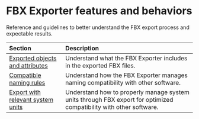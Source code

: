 # FBX Exporter features and behaviors

Reference and guidelines to better understand the FBX export process and expectable results.

| Section | Description |
| :--- | :--- |
| [Exported objects and attributes](features-behaviors-exported-attributes.md)| Understand what the FBX Exporter includes in the exported FBX files. |
| [Compatible naming rules](features-behaviors-compatible-naming.md) | Understand how the FBX Exporter manages naming compatibility with other software. |
| [Export with relevant system units](features-behaviors-system-units.md) | Understand how to properly manage system units through FBX export for optimized compatibility with other software. |
